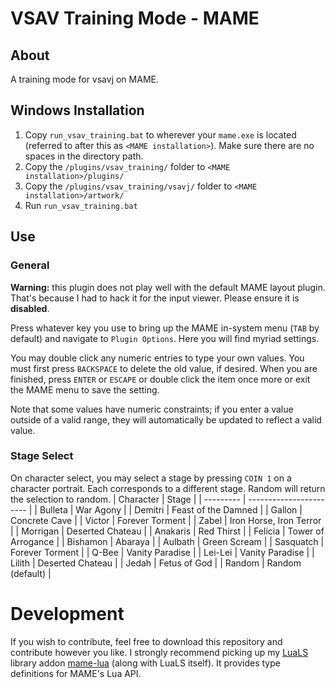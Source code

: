 # VSAV Training Mode - MAME

## About

A training mode for vsavj on MAME.

## Windows Installation 
  1. Copy `run_vsav_training.bat` to wherever your `mame.exe` is located (referred to after this as `<MAME installation>`). Make sure there are no spaces in the directory path.
  2. Copy the `/plugins/vsav_training/` folder to `<MAME installation>/plugins/`
  3. Copy the  `/plugins/vsav_training/vsavj/` folder to `<MAME installation>/artwork/`
  4. Run `run_vsav_training.bat`

## Use

### General

**Warning:** this plugin does not play well with the default MAME layout plugin. That's because I had to hack it for the input viewer. Please ensure it is **disabled**.

Press whatever key you use to bring up the MAME in-system menu (`TAB` by default) and navigate to `Plugin Options`. Here you will find myriad settings.

You may double click any numeric entries to type your own values. You must first press `BACKSPACE` to delete the old value, if desired. When you are finished, press `ENTER` or `ESCAPE` or double click the item once more or exit the MAME menu to save the setting.

Note that some values have numeric constraints; if you enter a value outside of a valid range, they will automatically be updated to reflect a valid value.

### Stage Select

On character select, you may select a stage by pressing `COIN 1` on a character portrait. Each corresponds to a different stage. Random will return the selection to random.
| Character | Stage                   |
| --------- | ----------------------- |
| Bulleta   | War Agony               |
| Demitri   | Feast of the Damned     |
| Gallon    | Concrete Cave           |
| Victor    | Forever Torment         |
| Zabel     | Iron Horse, Iron Terror |
| Morrigan  | Deserted Chateau        |
| Anakaris  | Red Thirst              |
| Felicia   | Tower of Arrogance      |
| Bishamon  | Abaraya                 |
| Aulbath   | Green Scream            |
| Sasquatch | Forever Torment         |
| Q-Bee     | Vanity Paradise         |
| Lei-Lei   | Vanity Paradise         |
| Lilith    | Deserted Chateau        |
| Jedah     | Fetus of God            |
| Random    | Random (default)        |

# Development

If you wish to contribute, feel free to download this repository and contribute however you like. I strongly recommend picking up my [LuaLS](https://github.com/LuaLS) library addon [mame-lua](https://github.com/MBDesu/mame-lua) (along with LuaLS itself). It provides type definitions for MAME's Lua API.
